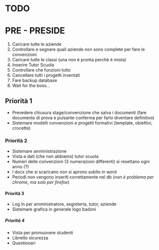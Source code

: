 # TODO






# PRE - PRESIDE
1) Caricare tutte le aziende
2) Controllare e segnare quali aziende non sono complete per fare le convenzioni
3) Caricare tutte le classi (una non è pronta perchè è mista)
4) Inserire Tutor Scuola
5) Controllare che funzioni tutto
6) Cancellare tutti i progetti inventati
7) Fare backup database
8) Wait for the boss...






## Priorità 1
* Prevedere chiusura stage/convenzione che salva i documenti (fare documento di prova e pulsante conferma per farlo diventare definitivo)
* Sistemare modelli convenzioni e progetti formativi (template, obiettivi, crocette)

### Priorità 2
* Sistemare amministrazione
* Vista e dati (che non abbiamo) tutor scuola
* Numeri delle convenzioni (3 numerazioni differenti) si resettano ogni anno (?)
* I docx che si scaricano non si aprono subito in word
* Periodi non vengono inseriti correttamente nel db (*non è problema per chrome, ma solo per firefox*)

#### Priorità 3
* Log In per amministratore, segreteria, tutor, aziende
* Sistemare grafica in generale logo badoni

##### Priorità 4
* Vista per promuovere studenti
* Libretto sicurezza
* Questionari
